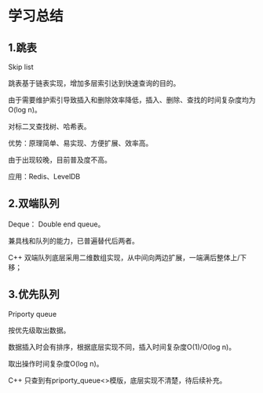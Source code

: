 # 学习总结 #
## 1.跳表 ##
Skip list

跳表基于链表实现，增加多层索引达到快速查询的目的。

由于需要维护索引导致插入和删除效率降低，插入、删除、查找的时间复杂度均为O(log n)。

对标二叉查找树、哈希表。

优势：原理简单、易实现、方便扩展、效率高。

由于出现较晚，目前普及度不高。

应用：Redis、LevelDB

## 2.双端队列 ##
Deque： Double end queue。

兼具栈和队列的能力，已普遍替代后两者。

C++ 双端队列底层采用二维数组实现，从中间向两边扩展，一端满后整体上/下移；
## 3.优先队列 ##
Priporty queue

按优先级取出数据。

数据插入时会有排序，根据底层实现不同，插入时间复杂度O(1)/O(log n)。

取出操作时间复杂度O(log n)。

C++ 只查到有priporty_queue<>模版，底层实现不清楚，待后续补充。

